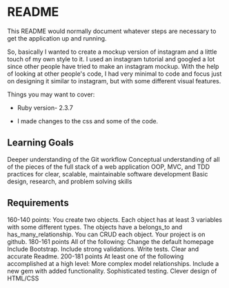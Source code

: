 # README

This README would normally document whatever steps are necessary to get the
application up and running.


So, basically I wanted to create a mockup version of instagram and a little touch of my own style to it.
I used an instagram tutorial and googled a lot since other people have tried to make an instagram mockup.
With the help of looking at other people's code, I had very minimal to code and focus just on designing it
similar to instagram, but with some different visual features.


Things you may want to cover:

* Ruby version- 2.3.7

* I made changes to the css and some of the code.

## Learning Goals
Deeper understanding of the Git workflow
Conceptual understanding of all of the pieces of the full stack of a web application
OOP, MVC, and TDD practices for clear, scalable, maintainable software development
Basic design, research, and problem solving skills
## Requirements
160-140 points:
You create two objects.
Each object has at least 3 variables with some different types.
The objects have a belongs_to and has_many_relationship.
You can CRUD each object.
Your project is on github.
180-161 points All of the following:
Change the default homepage
Include Bootstrap.
Include strong validations.
Write tests.
Clear and accurate Readme.
200-181 points At least one of the following accomplished at a high level:
More complex model relationships.
Include a new gem with added functionality.
Sophisticated testing.
Clever design of HTML/CSS



```

